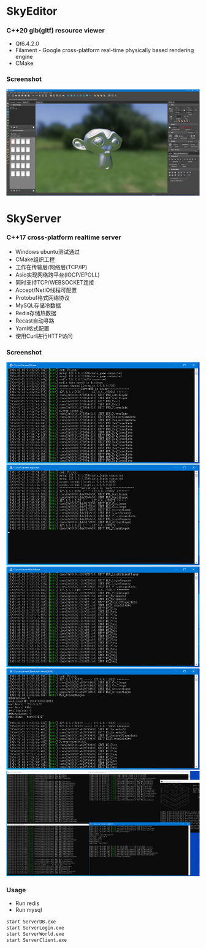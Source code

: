# SkyEditor
### C++20 glb(gltf) resource viewer
- Qt6.4.2.0
- Filament - Google cross-platform real-time physically based rendering engine
- CMake
### Screenshot
![SkyEditor1](screenshot/SkyEditor1.png)


# SkyServer
### C++17 cross-platform realtime server
- Windows ubuntu测试通过
- CMake组织工程
- 工作在传输层/网络层(TCP/IP)
- Asio实现网络跨平台(IOCP/EPOLL)
- 同时支持TCP/WEBSOCKET连接
- Accept/NetIO线程可配置
- Protobuf格式网络协议
- MySQL存储冷数据
- Redis存储热数据
- Recast自动寻路
- Yaml格式配置
- 使用Curl进行HTTP访问
### Screenshot
![ServerDB](screenshot/ServerDB.png)
![ServerLogin](screenshot/ServerLogin.png)
![ServerWorld](screenshot/ServerWorld.png)
![ServerClient](screenshot/ServerClient.png)
![SkyServer](screenshot/SkyServer.png)

### Usage
- Run redis
- Run mysql
```
start ServerDB.exe
start ServerLogin.exe
start ServerWorld.exe
start ServerClient.exe
```



